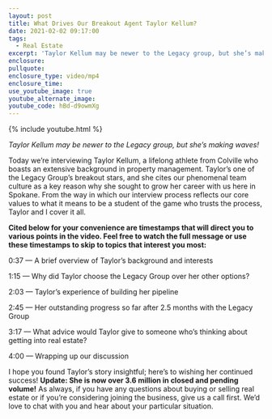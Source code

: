 ```yaml
---
layout: post
title: What Drives Our Breakout Agent Taylor Kellum?
date: 2021-02-02 09:17:00
tags:
  - Real Estate
excerpt: 'Taylor Kellum may be newer to the Legacy group, but she’s making waves!'
enclosure:
pullquote:
enclosure_type: video/mp4
enclosure_time:
use_youtube_image: true
youtube_alternate_image:
youtube_code: hBd-d9owmXg
---
```


{% include youtube.html %}

*Taylor Kellum may be newer to the Legacy group, but she’s making waves\!*

Today we’re interviewing Taylor Kellum, a lifelong athlete from Colville who boasts an extensive background in property management. Taylor’s one of the Legacy Group’s breakout stars, and she cites our phenomenal team culture as a key reason why she sought to grow her career with us here in Spokane. From the way in which our interview process reflects our core values to what it means to be a student of the game who trusts the process, Taylor and I cover it all.

**Cited below for your convenience are timestamps that will direct you to various points in the video. Feel free to watch the full message or use these timestamps to skip to topics that interest you most:&nbsp;**

0:37 — A brief overview of Taylor’s background and interests&nbsp;

1:15 — Why did Taylor choose the Legacy Group over her other options?&nbsp;

2:03 — Taylor’s experience of building her pipeline&nbsp;

2:45 — Her outstanding progress so far after 2.5 months with the Legacy Group&nbsp;

3:17 — What advice would Taylor give to someone who’s thinking about getting into real estate?

4:00 — Wrapping up our discussion

I hope you found Taylor’s story insightful; here’s to wishing her continued success\! **Update: She is now over 3.6 million in closed and pending volume\!** As always, if you have any questions about buying or selling real estate or if you’re considering joining the business, give us a call first. We’d love to chat with you and hear about your particular situation.
